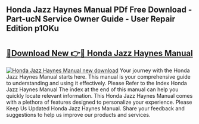 ## Honda Jazz Haynes Manual PDf Free Download - Part-ucN Service Owner Guide - User Repair Edition p1OKu

# <h2><a href="http://cf12649.oget.top/?id=Honda+Jazz+Haynes+Manual">🔗Download New 👉🔴 Honda Jazz Haynes Manual</a></h2>

[![Honda Jazz Haynes Manual new download](https://i.imgur.com/5g1atiW.png)](http://cf12649.oget.top/?id=Honda+Jazz+Haynes+Manual)
Your journey with the Honda Jazz Haynes Manual starts here. This manual is your comprehensive guide to understanding and using it effectively. Please Refer to the Index Honda Jazz Haynes Manual The index at the end of this manual can help you quickly locate relevant information. This Honda Jazz Haynes Manual comes with a plethora of features designed to personalize your experience. Please Keep Us Updated Honda Jazz Haynes Manual. Share your feedback and suggestions to help us improve our products and services.
